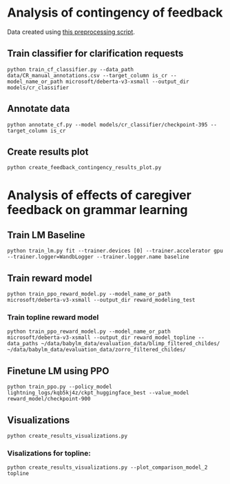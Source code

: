 
# Analysis of contingency of feedback

Data created using [this preprocessing script](https://github.com/mitjanikolaus/childes-communicative-feedback/blob/main/create_rl_datasets.py).

## Train classifier for clarification requests

```
python train_cf_classifier.py --data_path data/CR_manual_annotations.csv --target_column is_cr --model_name_or_path microsoft/deberta-v3-xsmall --output_dir models/cr_classifier
```

## Annotate data

```
python annotate_cf.py --model models/cr_classifier/checkpoint-395 --target_column is_cr
```

## Create results plot
```
python create_feedback_contingency_results_plot.py
```


# Analysis of effects of caregiver feedback on grammar learning

## Train LM Baseline

```
python train_lm.py fit --trainer.devices [0] --trainer.accelerator gpu --trainer.logger=WandbLogger --trainer.logger.name baseline
```

## Train reward model
```
python train_ppo_reward_model.py --model_name_or_path microsoft/deberta-v3-xsmall --output_dir reward_modeling_test
```

### Train topline reward model
```
python train_ppo_reward_model.py --model_name_or_path microsoft/deberta-v3-xsmall --output_dir reward_model_topline --data_paths ~/data/babylm_data/evaluation_data/blimp_filtered_childes/ ~/data/babylm_data/evaluation_data/zorro_filtered_childes/
```

## Finetune LM using PPO
```
python train_ppo.py --policy_model lightning_logs/kqb5kj4z/ckpt_huggingface_best --value_model reward_model/checkpoint-900
```

## Visualizations

```
python create_results_visualizations.py
```

### Visalizations for topline:
```
python create_results_visualizations.py --plot_comparison_model_2 topline
```